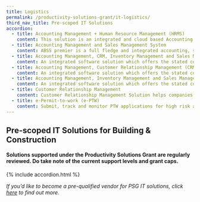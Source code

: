 ```yaml
---
title: Logistics
permalink: /productivity-solutions-grant/it-logistics/
third_nav_title: Pre-scoped IT Solutions
accordion:
  - title: Accounting Management + Human Resource Management (HRMS)
    content: This solution is an integrated and cloud based Accounting and Human Resource Management System with modular system structure provides fast, reliable and comprehensive accounting, payroll and financial reporting and real-time analysis capabilities, enabling faster, more compliant financial close and run real-time financial accounting and reporting processes.<br/><br/><a href="/productivity-solutions-grant/am-hrms/ahrmv3.0-pkga-10users/" target="_blank" style="color:#037e8a">Accounting and Human Resource Management Version 3.0 - Package A (10 Users)</a><br/> <a href="/productivity-solutions-grant/am-hrms/ahrmv3.0-pkgb-20users/" target="_blank" style="color:#037e8a">Accounting and Human Resource Management Version 3.0 - Package B (20 Users)</a><br/> <a href="/productivity-solutions-grant/am-hrms/ahrmv3.0-pkgc-50users/" target="_blank" style="color:#037e8a">Accounting and Human Resource Management Version 3.0 - Package C (50 Users)</a><br/><a href="/productivity-solutions-grant/am-hrms/ahrmv3.0-pkgd-ulusers/" target="_blank" style="color:#037e8a">Accounting and Human Resource Management Version 3.0 - Package D (Unlimited Users)</a>
  - title: Accounting Management and Sales Management System
    content: ABSS premier is a full fledge and integrated accounting, sales, inventory and multiple-currency management solution. The bundled packages support cloud-based access and backup features.<br/><br/><a href="/productivity-solutions-grant/am-sms/abssppv23-pkg-adv-3users/" target="_blank" style="color:#037e8a">ABSS Premier Plus Version 23 - Package (Advanced 3 Users)</a><br/><a href="/productivity-solutions-grant/am-sms/abssppv23-pkg-bsc-3users/" target="_blank" style="color:#037e8a">ABSS Premier Plus Version 23 - Package (Basic 3 Users)</a><br/><br/>ABSS premier is an on-premise full fledge and integrated accounting, sales, inventory and multiple-currency management solution.<br/><br/><a href="/productivity-solutions-grant/AMCIMSMS/" target="_blank" style="color:#037e8a">ABSS Premier Version 21 - Package (1 User - software only)</a><br/><a href="/productivity-solutions-grant/AMCIMSMS/" target="_blank" style="color:#037e8a">ABSS Premier Version 21 - Package (3 Users - software only)</a>     
  - title: Accounting Management, CRM, Inventory Management and Sales Management System
    content: An integrated software solution which offers the stated core functions to address business needs.<br/><br/>ABSS premier is a full fledge and integrated accounting, sales, inventory and multiple-currency management solution. The bundled packages support cloud-based access and backup features.<br/><br/><a href="/productivity-solutions-grant/psg-test/abssppv23-pkg-bsc-3users/" target="_blank" style="color:#037e8a">Test ABSS Premier Plus Version 23 - Package (Basic 3 Users)</a>
  - title: Accounting Management, Customer Relationship Management (CRM) and Sales Management System
    content: An integrated software solution which offers the stated core functions to address business needs.
  - title: Accounting Management, Inventory Management and Sales Management System
    content: An integrated software solution which offers the stated core functions to address business needs.
  - title: Customer Relationship Management
    content: Customer Relationship Management Solution helps companies manage their interaction with current and potential customers. It uses customer’s history with the company to improve business relationships with customers, specifically, focusing on customer retention.
  - title: e-Permit-to-work (e-PTW)
    content: Submit, track and monitor PTW applications for high risk activities digitally via a centralized system..
---
```


## Pre-scoped IT Solutions for Building & Construction

#### Solutions supported under the Productivity Solutions Grant are regularly reviewed. Do take note of the current support levels and grant caps.

{% include accordion.html %}

*If you’d like to become a pre-qualified vendor for PSG IT solutions, click <a target="_blank" href="https://www.imda.gov.sg/icmvendors" >here</a> to find out more.*